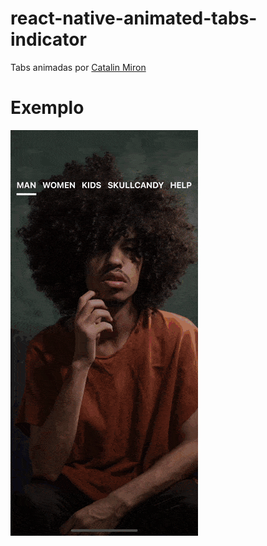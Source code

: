 # react-native-animated-tabs-indicator

Tabs animadas por [Catalin Miron](https://youtu.be/ZiSN9uik6OY)

# Exemplo

![](example.gif)
